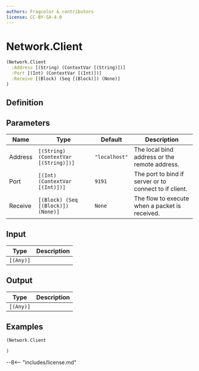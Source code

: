```yaml
---
authors: Fragcolor & contributors
license: CC-BY-SA-4.0
---
```



# Network.Client

```clojure
(Network.Client
  :Address [(String) (ContextVar [(String)])]
  :Port [(Int) (ContextVar [(Int)])]
  :Receive [(Block) (Seq [(Block)]) (None)]
)
```


## Definition




## Parameters

| Name | Type | Default | Description |
|------|------|---------|-------------|
| Address | `[(String) (ContextVar [(String)])]` | `"localhost"` | The local bind address or the remote address. |
| Port | `[(Int) (ContextVar [(Int)])]` | `9191` | The port to bind if server or to connect to if client. |
| Receive | `[(Block) (Seq [(Block)]) (None)]` | `None` | The flow to execute when a packet is received. |


## Input

| Type | Description |
|------|-------------|
| `[(Any)]` |  |


## Output

| Type | Description |
|------|-------------|
| `[(Any)]` |  |


## Examples

```clojure
(Network.Client

)
```


--8<-- "includes/license.md"
